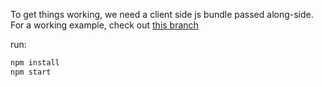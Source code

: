 To get things working, we need a client side js bundle passed along-side. For a working example, check out [this branch](https://github.com/evans/react-apollo-ssr/tree/reactql)

run:

```bash
npm install
npm start
```
